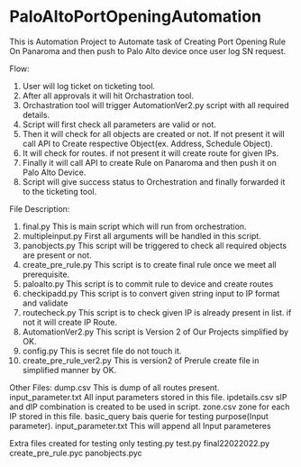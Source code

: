 # PaloAltoPortOpeningAutomation
This is Automation Project to Automate task of Creating Port Opening Rule On Panaroma and then push to Palo Alto device once user log SN request.

Flow:
1. User will log ticket on ticketing tool.
2. After all approvals it will hit Orchastration tool.
3. Orchastration tool will trigger AutomationVer2.py script with all required details.
4. Script will first check all parameters are valid or not.
5. Then it will check for all objects are created or not. If not present it will call API to Create respective Object(ex. Address, Schedule Object).
6. It will check for routes. if not present it will create route for given IPs.
7. Finally it will call API to create Rule on Panaroma and then push it on Palo Alto Device.
8. Script will give success status to Orchestration and finally forwarded it to the ticketing tool.

File Description:
1. final.py		This is main script which will run from orchestration.
2. multipleinput.py	First all arguments will be handled in this script.
3. panobjects.py		This script will be triggered to check all required objects are present or not.
4. create_pre_rule.py	This script is to create final rule once we meet all prerequisite.
5. paloalto.py		This script is to commit rule to device and create routes
6. checkipadd.py		This script is to convert given string input to IP format and validate
7. routecheck.py		This script is to check given IP is already present in list. if not it will create IP Route.
8. AutomationVer2.py			This script is Version 2 of Our Projects simplified by OK.
9. config.py		This is secret file do not touch it.
10. create_pre_rule_ver2.py This is version2 of Prerule create file in simplified manner by OK.

Other Files:
dump.csv		This is dump of all routes present.
input_parameter.txt	All input parameters stored in this file.
ipdetails.csv		sIP and dIP combination is created to be used in script.
zone.csv		zone for each IP stored in this file.
basic_query		bais querie for testing purpose(Input parameter).
input_parameter.txt	This will append all Input parameteres

Extra files created for testing only
testing.py
test.py
final22022022.py
create_pre_rule.pyc
panobjects.pyc

